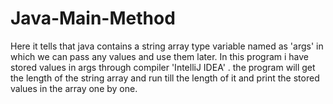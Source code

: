# Java-Main-Method
Here it tells that java contains a string array type variable named as 'args' in which we can pass any values and use them later.
In this program 
i have stored values in args through compiler 'IntelliJ IDEA' .
the program will get the length of the string array and run till the length of it
and print the stored values in the array one by one.
